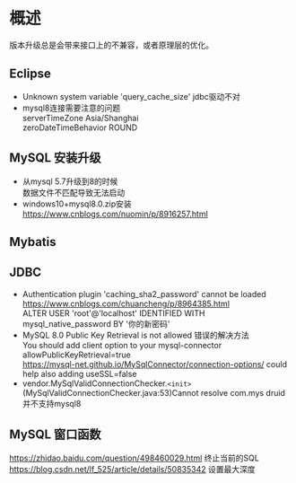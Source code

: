 # 概述

版本升级总是会带来接口上的不兼容，或者原理层的优化。

## Eclipse

- Unknown system variable 'query_cache_size'  jdbc驱动不对  
- mysql8连接需要注意的问题  
  serverTimeZone Asia/Shanghai  
  zeroDateTimeBehavior ROUND  

## MySQL 安装升级

- 从mysql 5.7升级到8的时候  
  数据文件不匹配导致无法启动  
- windows10+mysql8.0.zip安装
  https://www.cnblogs.com/nuomin/p/8916257.html

## Mybatis

## JDBC

- Authentication plugin 'caching_sha2_password' cannot be loaded  
  https://www.cnblogs.com/chuancheng/p/8964385.html  
  ALTER USER 'root'@'localhost' IDENTIFIED WITH mysql_native_password BY '你的新密码'
- MySQL 8.0 Public Key Retrieval is not allowed 错误的解决方法  
  You should add client option to your mysql-connector allowPublicKeyRetrieval=true  
  https://mysql-net.github.io/MySqlConnector/connection-options/
  could help also adding useSSL=false
- vendor.MySqlValidConnectionChecker.`<init>`(MySqlValidConnectionChecker.java:53)Cannot resolve com.mys
druid并不支持mysql8

## MySQL 窗口函数

https://zhidao.baidu.com/question/498460029.html 终止当前的SQL
https://blog.csdn.net/lf_525/article/details/50835342 设置最大深度


